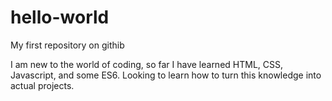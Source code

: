 # hello-world
My first repository on githib


I am new to the world of coding, so far I have learned HTML, CSS, Javascript, and some ES6. Looking to learn how to turn this knowledge into actual projects.
